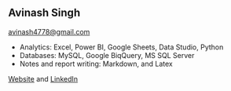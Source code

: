 ## Avinash Singh
<avinash4778@gmail.com>



- Analytics: Excel, Power BI, Google Sheets, Data Studio, Python
- Databases: MySQL, Google BiqQuery, MS SQL Server
- Notes and report writing: Markdown, and Latex

[Website](http://avinash4778.ml) and [LinkedIn](https://linkedin.com/in/avinash4778)   

